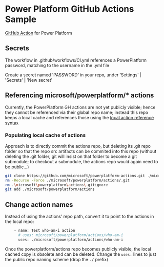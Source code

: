 # Power Platform GitHub Actions Sample

[GitHub Action](https://help.github.com/en/actions) for Power Platform

## Secrets

The workflow in .github/workflows/CI.yml references a PowerPlatform password, matching to the username in the .yml file

Create a secret named 'PASSWORD' in your repo, under 'Settings' | 'Secrets' | 'New secret'

## Referencing microsoft/powerplatform/* actions

Currently, the PowerPlatform GH actions are not yet publicly visible; hence they cannot be referenced via their global
repo name; instead this repo keeps a local cache and references those using the [local action reference syntax](https://docs.github.com/en/actions/reference/workflow-syntax-for-github-actions#example-using-action-in-the-same-repository-as-the-workflow)

### Populating local cache of actions

Approach is to directly commit the actions repo, but deleting its .git repo folder so that the repo src artifacts can be commited into this repo
(without deleting the .git folder, git will insist on that folder to become a git submodule; to checkout a submodule, the actions repo would again need to be public...)

```bash
git clone https://github.com/microsoft/powerplatform-actions.git ./microsoft/powerplatform/actions
rm -Recurse -Force ./microsoft/powerplatform/actions/.git
rm .\microsoft\powerplatform\actions\.gitignore
git add ./microsoft/powerplatform/actions
```

## Change action names

Instead of using the actions' repo path, convert it to point to the actions in the local repo:

```bash
    - name: Test who-am-i action
      # uses: microsoft/powerplatform/actions/who-am-i
      uses: ./microsoft/powerplatform/actions/who-am-i
```

Once the powerplatform/actions repo becomes publicly visible, the local cached copy is obsolete and can be deleted.
Change the ```uses:``` lines to just the public repo naming scheme (drop the ```./``` prefix)
